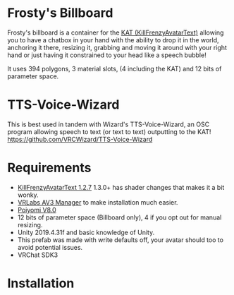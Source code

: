 # Frosty's Billboard

Frosty's billboard is a container for the [KAT (KillFrenzyAvatarText)](https://github.com/killfrenzy96/KillFrenzyAvatarText)
allowing you to have a chatbox in your hand with the ability to drop it in the world, anchoring it there, resizing it, grabbing and moving it around with your right hand or just having it constrained to your head like a speech bubble!

It uses 394 polygons, 3 material slots, (4 including the KAT) and 12 bits of parameter space.


# TTS-Voice-Wizard
This is best used in tandem with Wizard's TTS-Voice-Wizard, an OSC program allowing speech to text (or text to text) outputting to the KAT! https://github.com/VRCWizard/TTS-Voice-Wizard 


# Requirements
- [KillFrenzyAvatarText 1.2.7](https://github.com/killfrenzy96/KillFrenzyAvatarText/releases/tag/1.2.7) 1.3.0+ has shader changes that makes it a bit wonky.
- [VRLabs AV3 Manager](https://github.com/VRLabs/Avatars-3.0-Manager) to make installation much easier.
- [Poiyomi V8.0](https://github.com/poiyomi/PoiyomiToonShader) 
- 12 bits of parameter space (Billboard only), 4 if you opt out for manual resizing.
- Unity 2019.4.31f and basic knowledge of Unity.
- This prefab was made with write defaults off, your avatar should too to avoid potential issues.
- VRChat SDK3


# Installation
